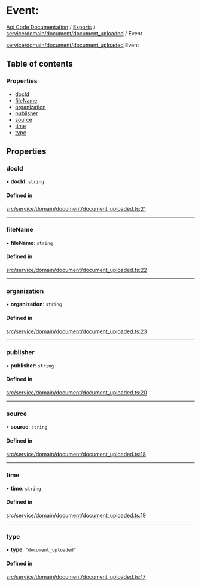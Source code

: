 # Event: 
 
[Api Code Documentation](../README.md) / [Exports](../modules.md) / [service/domain/document/document\_uploaded](../modules/service_domain_document_document_uploaded.md) / Event

[service/domain/document/document\_uploaded](../modules/service_domain_document_document_uploaded.md).Event

## Table of contents

### Properties

- [docId](service_domain_document_document_uploaded.Event.md#docid)
- [fileName](service_domain_document_document_uploaded.Event.md#filename)
- [organization](service_domain_document_document_uploaded.Event.md#organization)
- [publisher](service_domain_document_document_uploaded.Event.md#publisher)
- [source](service_domain_document_document_uploaded.Event.md#source)
- [time](service_domain_document_document_uploaded.Event.md#time)
- [type](service_domain_document_document_uploaded.Event.md#type)

## Properties

### docId

• **docId**: `string`

#### Defined in

[src/service/domain/document/document_uploaded.ts:21](https://github.com/openkfw/TruBudget/blob/648f2bb/api/src/service/domain/document/document_uploaded.ts#L21)

___

### fileName

• **fileName**: `string`

#### Defined in

[src/service/domain/document/document_uploaded.ts:22](https://github.com/openkfw/TruBudget/blob/648f2bb/api/src/service/domain/document/document_uploaded.ts#L22)

___

### organization

• **organization**: `string`

#### Defined in

[src/service/domain/document/document_uploaded.ts:23](https://github.com/openkfw/TruBudget/blob/648f2bb/api/src/service/domain/document/document_uploaded.ts#L23)

___

### publisher

• **publisher**: `string`

#### Defined in

[src/service/domain/document/document_uploaded.ts:20](https://github.com/openkfw/TruBudget/blob/648f2bb/api/src/service/domain/document/document_uploaded.ts#L20)

___

### source

• **source**: `string`

#### Defined in

[src/service/domain/document/document_uploaded.ts:18](https://github.com/openkfw/TruBudget/blob/648f2bb/api/src/service/domain/document/document_uploaded.ts#L18)

___

### time

• **time**: `string`

#### Defined in

[src/service/domain/document/document_uploaded.ts:19](https://github.com/openkfw/TruBudget/blob/648f2bb/api/src/service/domain/document/document_uploaded.ts#L19)

___

### type

• **type**: ``"document_uploaded"``

#### Defined in

[src/service/domain/document/document_uploaded.ts:17](https://github.com/openkfw/TruBudget/blob/648f2bb/api/src/service/domain/document/document_uploaded.ts#L17)
